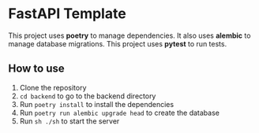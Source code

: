 # FastAPI Template

This project uses <b>poetry</b> to manage dependencies. 
It also uses <b>alembic</b> to manage database migrations. 
This project uses <b>pytest</b> to run tests.

## How to use

1. Clone the repository
2. `cd backend` to go to the backend directory
3. Run `poetry install` to install the dependencies
4. Run `poetry run alembic upgrade head` to create the database
5. Run `sh ./sh` to start the server